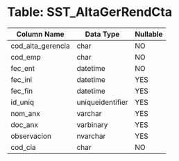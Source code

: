 # Table: SST_AltaGerRendCta

| Column Name | Data Type | Nullable |
|-------------|-----------|----------|
| cod_alta_gerencia | char | NO |
| cod_emp | char | NO |
| fec_ent | datetime | NO |
| fec_ini | datetime | YES |
| fec_fin | datetime | YES |
| id_uniq | uniqueidentifier | YES |
| nom_anx | varchar | YES |
| doc_anx | varbinary | YES |
| observacion | nvarchar | YES |
| cod_cia | char | NO |
